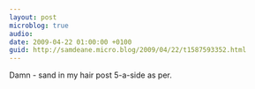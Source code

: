 ```yaml
---
layout: post
microblog: true
audio: 
date: 2009-04-22 01:00:00 +0100
guid: http://samdeane.micro.blog/2009/04/22/t1587593352.html
---
```

Damn - sand in my hair post 5-a-side as per.

